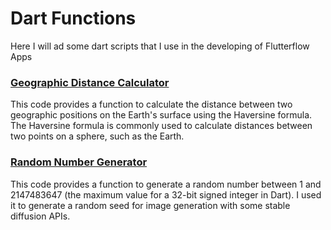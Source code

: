 # Dart Functions

Here I will ad some dart scripts that I use in the developing of Flutterflow Apps

### [Geographic Distance Calculator](https://github.com/pippoberto/Dart-Functions/blob/main/calculateDistance.dart)
This code provides a function to calculate the distance between two geographic positions on the Earth's surface using the Haversine formula. The Haversine formula is commonly used to calculate distances between two points on a sphere, such as the Earth.
### [Random Number Generator](https://github.com/pippoberto/Dart-Functions/blob/main/randomNumber.dart)
This code provides a function to generate a random number between 1 and 2147483647 (the maximum value for a 32-bit signed integer in Dart). 
I used it to generate a random seed for image generation with some stable diffusion APIs.
